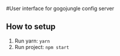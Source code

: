 #User interface for gogojungle config server

## How to setup

1. Run yarn: `yarn`
2. Run project: `npm start`
